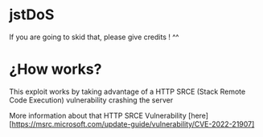 # jstDoS

If you are going to skid that, please give credits ! ^^

# ¿How works?

This exploit works by taking advantage of a HTTP SRCE (Stack Remote Code Execution) vulnerability crashing the server

More information about that HTTP SRCE Vulnerability [here][https://msrc.microsoft.com/update-guide/vulnerability/CVE-2022-21907]
